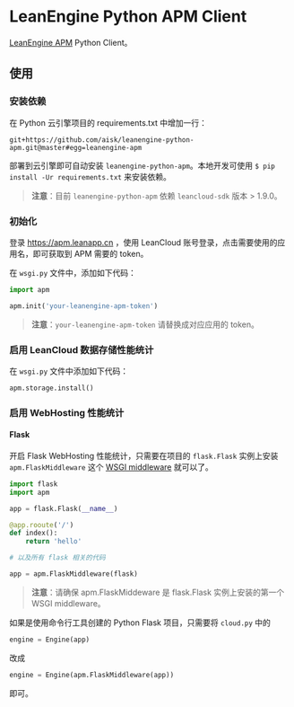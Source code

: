 # LeanEngine Python APM Client

[LeanEngine APM](https://apm.leanapp.cn) Python Client。

## 使用

### 安装依赖

在 Python 云引擎项目的 requirements.txt 中增加一行：

```
git+https://github.com/aisk/leanengine-python-apm.git@master#egg=leanengine-apm
```

部署到云引擎即可自动安装 `leanengine-python-apm`。本地开发可使用 `$ pip install -Ur requirements.txt` 来安装依赖。

> **注意**：目前 `leanengine-python-apm` 依赖 `leancloud-sdk` 版本 > 1.9.0。

### 初始化

登录 https://apm.leanapp.cn ，使用 LeanCloud 账号登录，点击需要使用的应用名，即可获取到 APM 需要的 token。

在 `wsgi.py` 文件中，添加如下代码：

```python
import apm

apm.init('your-leanengine-apm-token')
```

> **注意**：`your-leanengine-apm-token` 请替换成对应应用的 token。

### 启用 LeanCloud 数据存储性能统计

在 `wsgi.py` 文件中添加如下代码：

```python
apm.storage.install()
```

### 启用 WebHosting 性能统计

#### Flask

开启 Flask WebHosting 性能统计，只需要在项目的 `flask.Flask` 实例上安装 `apm.FlaskMiddleware` 这个 [WSGI middleware](https://www.python.org/dev/peps/pep-0333/#middleware-components-that-play-both-sides) 就可以了。

```python
import flask
import apm

app = flask.Flask(__name__)

@app.rooute('/')
def index():
    return 'hello'

# 以及所有 flask 相关的代码

app = apm.FlaskMiddleware(flask)
```

> **注意**：请确保 apm.FlaskMiddeware 是 flask.Flask 实例上安装的第一个 WSGI middleware。

如果是使用命令行工具创建的 Python Flask 项目，只需要将 `cloud.py` 中的

```python
engine = Engine(app)
```

改成

```python
engine = Engine(apm.FlaskMiddleware(app))
```

即可。
